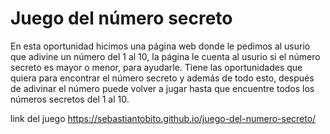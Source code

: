 # Juego del número secreto 

En esta oportunidad hicimos una página web donde le pedimos al usurio que adivine un número del 1 al 10, la página le cuenta al usurio si el número secreto es mayor o menor, para ayudarle. Tiene las oportunidades que quiera para encontrar el número secreto y además de todo esto, después de adivinar el número puede volver a jugar hasta que encuentre todos los números secretos del 1 al 10.

link del juego
https://sebastiantobito.github.io/juego-del-numero-secreto/